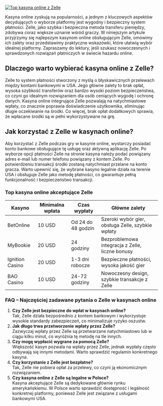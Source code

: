 [![Top kasyna online z Zelle](https://123-caf.pages.dev/gitsignup.png)](https://vrmoo.ru/Bt82HjjY)

<p>Kasyna online zyskują na popularności, a jednym z kluczowych aspektów decydujących o wyborze platformy jest wygodny i bezpieczny system płatności. Zelle, jako szybka i bezpieczna metoda transferu pieniędzy, zdobywa coraz większe uznanie wśród graczy. W niniejszym artykule przyjrzymy się najlepszym kasynom online obsługującym Zelle, omówimy ich zalety oraz przedstawimy praktyczne wskazówki, które ułatwią wybór idealnej platformy. Zapraszamy do lektury, jeśli szukasz nowoczesnych i sprawdzonych rozwiązań płatniczych w świecie hazardu online.</p>  <h2>Dlaczego warto wybierać kasyna online z Zelle?</h2> <p>Zelle to system płatności stworzony z myślą o błyskawicznych przelewach między kontami bankowymi w USA. Jego główne zalety to brak opłat, wysoka szybkość transferów oraz bardzo wysoki poziom bezpieczeństwa, co czyni go idealnym rozwiązaniem dla osób ceniących wygodę i ochronę danych. Kasyna online integrujące Zelle pozwalają na natychmiastowe wpłaty, co znacznie poprawia doświadczenie użytkownika, eliminując długie oczekiwanie na środki. Co więcej, brak opłat dodatkowych sprawia, że wpłacane środki są w pełni wykorzystywane na grę.</p>  <h2>Jak korzystać z Zelle w kasynach online?</h2> <p>Aby korzystać z Zelle podczas gry w kasynie online, wystarczy posiadać konto bankowe obsługujące tę usługę oraz aktywną aplikację Zelle. Po wyborze opcji płatności Zelle na stronie kasyna należy podać powiązany adres e-mail lub numer telefonu powiązany z kontem Zelle. Po potwierdzeniu transakcji środki zostaną natychmiast przelane na konto gracza. Warto upewnić się, że wybrane kasyno legalnie działa na terenie USA i obsługuje Zelle jako metodę płatności, co gwarantuje pełną funkcjonalność i bezpieczeństwo transakcji.</p>  <h3>Top kasyna online akceptujące Zelle</h3> <table>   <thead>     <tr>       <th>Kasyno</th>       <th>Minimalna wpłata</th>       <th>Czas wypłaty</th>       <th>Główne zalety</th>     </tr>   </thead>   <tbody>     <tr>       <td>BetOnline</td>       <td>10 USD</td>       <td>Od 24 do 48 godzin</td>       <td>Szeroki wybór gier, obsługa Zelle, szybkie wpłaty</td>     </tr>     <tr>       <td>MyBookie</td>       <td>20 USD</td>       <td>24 godziny</td>       <td>Bezproblemowa integracja z Zelle, liczne bonusy</td>     </tr>     <tr>       <td>Ignition Casino</td>       <td>20 USD</td>       <td>1-3 dni robocze</td>       <td>Bezpieczne płatności, wysoka jakość gier</td>     </tr>     <tr>       <td>BAO Casino</td>       <td>10 USD</td>       <td>24-72 godziny</td>       <td>Nowoczesny design, szybkie transakcje z Zelle</td>     </tr>   </tbody> </table>  <h3>FAQ – Najczęściej zadawane pytania o Zelle w kasynach online</h3> <ol>   <li><strong>Czy Zelle jest bezpieczne do wpłat w kasynach online?</strong><br>Tak, Zelle działa bezpośrednio z kontem bankowym i wykorzystuje wysokie standardy zabezpieczeń, co minimalizuje ryzyko oszustw.</li>   <li><strong>Jak długo trwa przetworzenie wpłaty przez Zelle?</strong><br>Zazwyczaj wpłaty przez Zelle są przetwarzane natychmiastowo lub w ciągu kilku minut, co wyróżnia tę metodę na tle innych.</li>   <li><strong>Czy mogę wypłacić wygrane za pomocą Zelle?</strong><br>Większość kasyn pozwala na wpłaty przez Zelle, jednak wypłaty często odbywają się innymi metodami. Warto sprawdzić regulamin konkretnego kasyna.</li>   <li><strong>Czy korzystanie z Zelle jest bezpłatne?</strong><br>Tak, Zelle nie pobiera opłat za przelewy, co czyni ją ekonomicznym rozwiązaniem.</li>   <li><strong>Czy kasyna online z Zelle są legalne w Polsce?</strong><br>Kasyna akceptujące Zelle są dedykowane głównie rynku amerykańskiemu. W Polsce warto sprawdzić dostępność i legalność konkretnej platformy, ponieważ Zelle jest związane z usługami bankowymi USA.</li> </ol>
